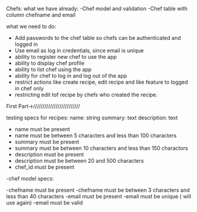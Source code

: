 Chefs:
what we have already:
-Chef model and validation
-Chef table with column chefname and email

what we need to do:
- Add passwords to the chef table so chefs can be authenticated and logged in
- Use email as log in credentials, since email is unique
- ability to register new chef to use the app
- ability to display chef profile
- ability to list chef using the app
- ability for chef to log in and log out of the app
- restrict actions like create recipe, edit recipe and like feature to logged in chef only
- restricting edit tof recipe by chefs who created the recipe.


First Part->/////////////////////////

testing specs for recipes:
name: string
summary: text
description: text

- name must be present
- name must be between 5 characters and less than 100 characters
- summary must be present 
- summary must be between 10 characters and less than 150 charactors
- description must be present 
- description must be between 20 and 500 characters
- chef_id must be present 


-chef model specs:

-chefname must be present 
-chefname must be between 3 characters and less than 40 characters
-email must be present
-email must be unique ( will use again)
-email must be valid
